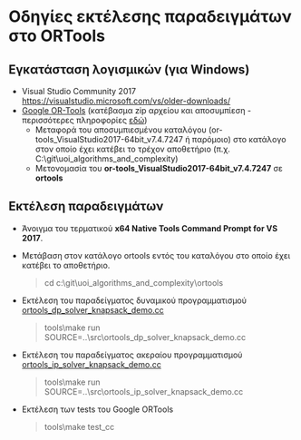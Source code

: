 # Οδηγίες εκτέλεσης παραδειγμάτων στο ORTools 

## Εγκατάσταση λογισμικών (για Windows)

* Visual Studio Community 2017  <https://visualstudio.microsoft.com/vs/older-downloads/>
* [Google OR-Tools](https://developers.google.com/optimization) (κατέβασμα zip αρχείου και αποσυμπίεση - περισσότερες πληροφορίες [εδώ](https://developers.google.com/optimization/install/cpp/windows))
  * Μεταφορά του αποσυμπιεσμένου καταλόγου (or-tools_VisualStudio2017-64bit_v7.4.7247 ή παρόμοιο) στο κατάλογο στον οποίο έχει κατέβει το τρέχον αποθετήριο (π.χ. C:\git\uoi_algorithms_and_complexity)
  * Μετονομασία του **or-tools_VisualStudio2017-64bit_v7.4.7247** σε **ortools**

## Εκτέλεση παραδειγμάτων
* Άνοιγμα του τερματικού **x64 Native Tools Command Prompt for VS 2017**. 
  <!-- * Εναλλακτικά από ένα απλό τερματικό μπορεί να εκτελεστεί το αρχείο vcvars64.bat. 

    > "C:\Program Files (x86)\Microsoft Visual Studio\2017\Community\VC\Auxiliary\Build\vcvars64.bat" -->

* Μετάβαση στον κατάλογο ortools εντός του καταλόγου στο οποίο έχει κατέβει το αποθετήριο.
  
    > cd c:\git\uoi_algorithms_and_complexity\ortools

* Εκτέλεση του παραδείγματος δυναμικού προγραμματισμού [ortools_dp_solver_knapsack_demo.cc](src/ortools_dp_solver_knapsack_demo.cc)

    > tools\make run SOURCE=..\src\ortools_dp_solver_knapsack_demo.cc

* Εκτέλεση του παραδείγματος ακεραίου προγραμματισμού [ortools_ip_solver_knapsack_demo.cc](src/ortools_ip_solver_knapsack_demo.cc)

    > tools\make run SOURCE=..\src\ortools_ip_solver_knapsack_demo.cc

* Εκτέλεση των tests του Google ORTools

    > tools\make test_cc

